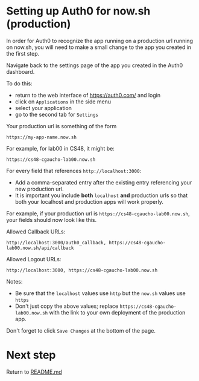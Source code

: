 # Setting up Auth0 for now.sh (production)

In order for Auth0 to recognize the app running on a production url
running on now.sh, you will need to make a small change to the app you
created in the first step.

Navigate back to the settings page of the app you created in the Auth0
dashboard.

To do this:

* return to the web interface of <https://auth0.com/> and login
* click on `Applications` in the side menu
* select your application
* go to the second tab for `Settings`

Your production url is something of the form

```
https://my-app-name.now.sh
```

For example, for lab00 in CS48, it might be:

```
https://cs48-cgaucho-lab00.now.sh
```

For every field that references `http://localhost:3000`:

- Add a comma-separated entry after the existing entry referencing your new production url.
- It is important you include **both** `localhost` **and** production urls so that both your localhost and production apps will work properly.

For example, if your production url is `https://cs48-cgaucho-lab00.now.sh`,
your fields should now look like this.  

Allowed Callback URLs:
```
http://localhost:3000/auth0_callback, https://cs48-cgaucho-lab00.now.sh/api/callback
```

Allowed Logout URLs:
```
http://localhost:3000, https://cs48-cgaucho-lab00.now.sh
```

Notes:
* Be sure that the `localhost` values use `http` but the `now.sh` values use `https`
* Don't just copy the above values; replace `https://cs48-cgaucho-lab00.now.sh` with the link to your own
  deployment of the production app.

Don't forget to click `Save Changes` at the bottom of the page.

# Next step

Return to [README.md](../README.md) 
